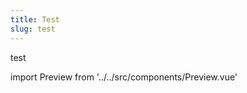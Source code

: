 ```yaml
---
title: Test
slug: test
---
```


test

import Preview from '../../src/components/Preview.vue'
<!-- import CurrentTime from '../../src/components/CurrentTime.vue' -->

<preview path="Time" />